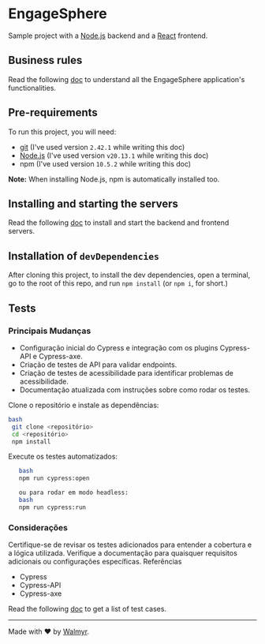 # EngageSphere

Sample project with a [Node.js](https://nodejs.org/) backend and a [React](https://react.dev/) frontend.

## Business rules

Read the following [doc](./docs/Requirements.md) to understand all the EngageSphere application's functionalities.

## Pre-requirements

To run this project, you will need:

- [git](https://git-scm.com/downloads) (I've used version `2.42.1` while writing this doc)
- [Node.js](https://nodejs.org/en/) (I've used version `v20.13.1` while writing this doc)
- npm (I've used version `10.5.2` while writing this doc)

**Note:** When installing Node.js, npm is automatically installed too.

## Installing and starting the servers

Read the following [doc](./docs/TestEnvironment.md) to install and start the backend and frontend servers.

## Installation of `devDependencies`

After cloning this project, to install the dev dependencies, open a terminal, go to the root of this repo, and run `npm install` (or `npm i`, for short.)

## Tests
### Principais Mudanças

* Configuração inicial do Cypress e integração com os plugins Cypress-API e Cypress-axe.
* Criação de testes de API para validar endpoints.
* Criação de testes de acessibilidade para identificar problemas de acessibilidade.
* Documentação atualizada com instruções sobre como rodar os testes.

Clone o repositório e instale as dependências:
 ```bash
 bash
  git clone <repositório>
  cd <repositório>
  npm install
  ```
Execute os testes automatizados:
```bash
   bash
   npm run cypress:open

   ou para rodar em modo headless:
   bash
   npm run cypress:run
```
### Considerações

Certifique-se de revisar os testes adicionados para entender a cobertura e a lógica utilizada.
Verifique a documentação para quaisquer requisitos adicionais ou configurações específicas.
Referências

* Cypress
* Cypress-API
* Cypress-axe

Read the following [doc](./docs/TestCases.md) to get a list of test cases.

___

Made with ❤️ by [Walmyr](https://walmyr.dev).

